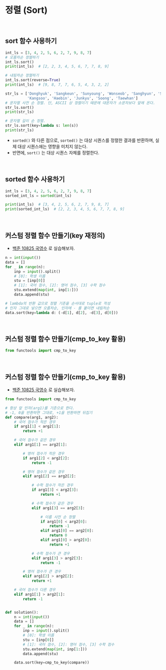 # 정렬 (Sort)

<br>

## sort 함수 사용하기

```python
int_ls = [3, 4, 2, 5, 6, 2, 7, 9, 8, 7]
# 오름차순 정렬하기
int_ls.sort()
print(int_ls)  # [2, 2, 3, 4, 5, 6, 7, 7, 8, 9]

# 내림차순 정렬하기
int_ls.sort(reverse=True)
print(int_ls)  # [9, 8, 7, 7, 6, 5, 4, 3, 2, 2]

str_ls = ['Donghyuk', 'Sangkeun', 'Sunyoung', 'Wonseob', 'Sanghyun', 'Sei',
		  'Kangsoo', 'Haebin', 'Junkyu', 'Soong', 'Taewhan']
# 문자열 사전 순 정렬. 단, ASCII 상 정렬이기 때문에 대문자가 소문자보다 앞에 온다.
str_ls.sort()
print(str_ls)

# 문자열 길이 순 정렬.
str_ls.sort(key=lambda s: len(s))
print(str_ls)
```

- `sorted()` 와 다른 점으로, `sorted()` 는 대상 시퀀스를 정렬한 결과를 반환하며, 실제 대상 시퀀스에는 영향을 미치지 않는다. 
- 반면에, `sort()` 는 대상 시퀀스 자체를 정렬한다.

<br>

## sorted 함수 사용하기

```python
int_ls = [3, 4, 2, 5, 6, 2, 7, 9, 8, 7]
sorted_int_ls = sorted(int_ls)

print(int_ls)  # [3, 4, 2, 5, 6, 2, 7, 9, 8, 7]
print(sorted_int_ls)  # [2, 2, 3, 4, 5, 6, 7, 7, 8, 9]
```

<br>

## 커스텀 정렬 함수 만들기(key 재정의)

- [백준 10825 국영수](https://www.acmicpc.net/problem/10825) 로 실습해보자.

```python
n = int(input())
data = []
for _ in range(n):
	inp = input().split()
	# [0]: 학생 이름
	stu = [inp[0]]
	# [1]: 국어 점수, [2]: 영어 점수, [3] 수학 점수
	stu.extend(map(int, inp[1:]))
	data.append(stu)

# lambda의 반환 값으로 정렬 기준을 순서대로 tuple로 작성
# 인자 그대로 넣으면 오름차순, 인자에 - 를 붙이면 내림차순
data.sort(key=lambda d: (-d[1], d[2], -d[3], d[0]))
```

<br>

## 커스텀 정렬 함수 만들기(cmp_to_key 활용)

```python
from functools import cmp_to_key

```

<br>

## 커스텀 정렬 함수 만들기(cmp_to_key 활용)

- [백준 10825 국영수](https://www.acmicpc.net/problem/10825) 로 실습해보자.

```python
from functools import cmp_to_key

# 항상 앞 인자(arg1)를 기준으로 한다.
# -1, 0을 반환하면 그대로, +1을 반환하면 뒤집기 
def compare(arg1, arg2):
	# 국어 점수가 작은 경우
	if arg1[1] < arg2[1]:
		return +1

	# 국어 점수가 같은 경우
	elif arg1[1] == arg2[1]:

		# 영어 점수가 작은 경우
		if arg1[2] < arg2[2]:
			return -1

		# 영어 점수가 같은 경우
		elif arg1[2] == arg2[2]:

			# 수학 점수가 작은 경우
			if arg1[3] < arg2[3]:
				return +1

			# 수학 점수가 같은 경우
			elif arg1[3] == arg2[3]:

				# 이름 사전 순 정렬
				if arg1[0] < arg2[0]:
					return -1
				elif arg1[0] == arg2[0]:
					return 0
				elif arg1[0] > arg2[0]:
					return +1

			# 수학 점수가 큰 경우
			elif arg1[3] > arg2[3]:
				return -1

		# 영어 점수가 큰 경우
		elif arg1[2] > arg2[2]:
			return +1

	# 국어 점수가 다른 경우
	elif arg1[1] > arg2[1]:
		return -1


def solution():
	n = int(input())
	data = []
	for _ in range(n):
		inp = input().split()
		# [0]: 학생 이름
		stu = [inp[0]]
		# [1]: 국어 점수, [2]: 영어 점수, [3] 수학 점수
		stu.extend(map(int, inp[1:]))
		data.append(stu)

	data.sort(key=cmp_to_key(compare))
```
